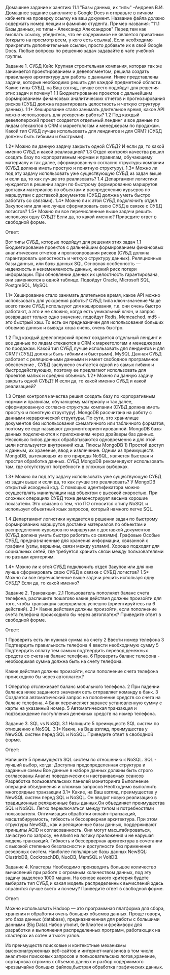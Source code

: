 Домашнее задание к занятию 11.1 "Базы данных, их типы" -Андреев В.И.
Домашнее задание выполните в Google Docs и отправьте в личном кабинете на проверку ссылку на ваш документ.
Название файла должно содержать номер лекции и фамилию студента. Пример названия: "11.1 Базы данных, их типы - Александр Александров"
Перед тем как выслать ссылку, убедитесь, что ее содержимое не является приватным (открыто на просмотр всем, у кого есть ссылка). Если необходимо прикрепить дополнительные ссылки, просто добавьте их в свой Google Docs.
Любые вопросы по решению задач задавайте в чате учебной группы.

Задание 1. СУБД
Кейс
Крупная строительная компания, которая так же занимается проектированием и девелопментом, решила создать правильную архитектуру для работы с данными. Ниже представлены задачи, которые необходимо решить для каждой предметной области.
Какие типы СУБД, на Ваш взгляд, лучше всего подойдут для решения этих задач и почему?
1.1 Бюджетирование проектов с дальнейшим формированием финансовых аналитических отчетов и прогнозирования рисков (СУБД должна гарантировать целостность и четкую структуру данных).
1.1* Хеширование стало занимать длительное время, какое API можно использовать для ускорения работы?
1.2 Под каждый девелоперский проект создается отдельный лендинг и все данные по лидам стекаются в CRM к маркетологам и менеджерам по продажам. Какой тип СУБД лучше использовать для лендингов и для CRM? (СУБД должны быть гибкими и быстрыми).
 
1.2* Можно ли данную задачу закрыть одной СУБД? И если да, то какой именно СУБД и какой реализацией?
1.3 Отдел контроля качества решил создать базу по корпоративным нормам и правилам, обучающему материалу и так далее, сформированную согласно структуры компании (СУБД должна иметь простую и понятную структуру).
1.3* Можно ли под эту задачу использовать уже существующую СУБД из задач выше и если да, то как лучше это реализовать?
1.4 Департамент логистики нуждается в решении задач по быстрому формированию маршрутов доставки материалов по объектам и распределению курьеров по маршрутам с доставкой документов (СУБД должна уметь быстро работать со связями).
1.4* Можно ли к этой СУБД подключить отдел Закупок или для них лучше сформировать свою СУБД в связке с СУБД логистов?
1.5* Можно ли все перечисленные выше задачи решить используя одну СУБД? Если да, то какой именно?
Приведите ответ в свободной форме.

Ответ:

Вот типы СУБД, которые подойдут для решения этих задач
1.1 Бюджетирование проектов с дальнейшим формированием финансовых аналитических отчетов и прогнозирования рисков (СУБД должна гарантировать целостность и четкую структуру данных).
Реляционные базы данных, или базы данных SQL
Основная особенность — надежность и неизменяемость данных, низкий риск потери информации. При обновлении данных их целостность гарантирована, они заменяются в одной таблице. Подойдут Oracle, Microsoft SQL, PostgreSQL, MySQL

1.1* Хеширование стало занимать длительное время, какое API можно использовать для ускорения работы?
СУБД типа ключ-значение Чаще всего такие СУБД используют для кэширования, т.к. они очень быстро работают, а это и не сложно, когда есть уникальный ключ, и запрос возвращает только одно значение. подойдут Redis, Memcached.
md5 - это быстрый хэш. То есть он предназначен для использования больших объемов данных и вывода хэша очень, очень быстро. 

1.2 Под каждый девелоперский проект создается отдельный лендинг и все данные по лидам стекаются в CRM к маркетологам и менеджерам по продажам. Какой тип СУБД лучше использовать для лендингов и для CRM? (СУБД должны быть гибкими и быстрыми).
MySQL 
Данная СУБД работает с реляционными данными и имеет свободное программное обеспечение , СУБД заслужено считается одной из самых гибких и быстродействующих, поэтому ее предлагают использовать для проектов малых и средних объемов.
1.2* Можно ли данную задачу закрыть одной СУБД? И если да, то какой именно СУБД и какой реализацией?

1.3 Отдел контроля качества решил создать базу по корпоративным нормам и правилам, обучающему материалу и так далее, сформированную согласно структуры компании (СУБД должна иметь простую и понятную структуру).
MongoDB рассчитана на работу с данными иерархической структуры. По сути, это хранилище документов без использования схематичного или табличного форматов, поэтому ее еще называют документоориентированной.
MongoDB базы данных подключаются к приложениям через драйверы баз данных. Несколько типов данных обрабатываются одновременно и для этой цели используется внутренний кэш. Плюсы MongoDB 1) Простой доступ к данным, их хранение, ввод и извлечение. Одним из преимуществ MongoDB, вытекающих из его природы NoSQL, является быстрая и простая обработка данных. СУБД MongoDB рекомендуют использовать там, где отсутствуют потребности в сложных выборках.
 
1.3* Можно ли под эту задачу использовать уже существующую СУБД из задач выше и если да, то как лучше это реализовать?
У MongoDB открытый исходный код. С помощью идентификатора можно осуществлять манипуляции над объектом с высокой скоростью. При сложных операциях СУБД тоже демонстрирует весьма хорошие показатели. Это связано с тем, что ПО относится к типу NoSQL и использует объектный язык запросов, который намного легче SQL.

1.4 Департамент логистики нуждается в решении задач по быстрому формированию маршрутов доставки материалов по объектам и распределению курьеров по маршрутам с доставкой документов (СУБД должна уметь быстро работать со связями).
Графовые
Особые СУБД, предназначенные для хранения информации, связанной с графами (узлы, вершины, связи между узлами). Хорошо подходят для социальных сетей, где требуется хранить связи между пользователями по разным критериям.

1.4* Можно ли к этой СУБД подключить отдел Закупок или для них лучше сформировать свою СУБД в связке с СУБД логистов?
1.5* Можно ли все перечисленные выше задачи решить используя одну СУБД? Если да, то какой именно?


Задание 2. Транзакции.
2.1 Пользователь пополняет баланс счета телефона, распишите пошагово какие действия должны произойти для того, чтобы транзакция завершилась успешно (ориентируйтесь на 6 действий).
2.1* Какие действия должны произойти, если пополнение счета телефона происходило бы через автоплатеж?
Приведите ответ в свободной форме.

Ответ:

1  Проверить есть ли нужная сумма на счету
2  Ввести номер телефона
3  Подтвердить правильность телефона
4  ввести необходимую сумму
5  Подтвердить оплату тем самым подтвердить перевод денежных средств со счета на баланс телефона.
6  Проверить баланс телефона - необходимая сумма должна быть на счету телефона.

Какие действия должны произойти, если пополнение счета телефона происходило бы через автоплатеж?

1 Оператор отслеживает баланс мобильного телефона.
2 При падении баланса ниже заданного значения сеть отправляет команду в банк.
3 Создается автоматический запрос  на пополнение средств со счета на баланс телефона.
4 Банк перечисляет заранее установленную сумму с карты на указанный номер.
5 Автоматическая транзакция и подтверждение поступления денежных средств на номер телефона.

Задание 3. SQL vs NoSQL
3.1 Напишите 5 преимуществ SQL систем по отношению к NoSQL.
3.1* Какие, на Ваш взгляд, преимущества у NewSQL систем перед SQL и NoSQL.
Приведите ответ в свободной форме.

Ответ:

Напишите 5 преимуществ SQL систем по отношению к NoSQL.
SQL - лучший выбор, когда:
Доступна предопределенная структура и заданные схемы
Все данные в наборе данных должны быть строго согласованы
Анализ поведенческих и настраиваемых сеансов
Разработка пользовательских панелей мониторинга
Выполнение операций объединения и сложных запросов
Необходимо выполнить многорядные транзакции
3.1* Какие, на Ваш взгляд, преимущества у NewSQL систем перед SQL и NoSQL.
Он вводит новую реализацию в традиционные реляционные базы данных.Он объединяет преимущества SQL и NoSQL. Легко переключаться между типом и потребностями пользователя.
Оптимизация обработки онлайн-транзакций, масштабируемость, гибкость и бессерверная архитектура. При этом структуры NewSQL, как и реляционные базы данных, поддерживают принципы ACID и согласованность. Они могут масштабироваться, зачастую по запросу, не влияя на логику приложения и не нарушая модель транзакций. Гибкость и бессерверная архитектура в сочетании с высокой степенью безопасности и доступности без применения резервных систем. 
Наиболее популярные базы данных NewSQL: ClustrixDB, CockroachDB, NuoDB, MemSQL и VoltDB.

Задание 4. Кластеры
Необходимо производить большое количество вычислений при работе с огромным количеством данных, под эту задачу выделено 1000 машин.
На основе какого критерия будете выбирать тип СУБД и какая модель распределенных вычислений здесь справится лучше всего и почему?
Приведите ответ в свободной форме.

Ответ:
 
Можно использовать Hadoop   — это программная платформа для сбора, хранения и обработки очень больших объемов данных. Проще говоря, это база данных (database), предназначенная для работы с большими данными (Big Data).Набор утилит, библиотек и фреймворк для разработки и выполнения распределенных программ, работающих на кластерах из сотен и тысяч узлов.

Из преимуществ поисковые и контекстные механизмы высоконагруженных веб-сайтов и интернет-магазинов в том числе аналитики поисковых запросов и пользовательских логов,хранение, сортировка огромных объемов данных и разбор содержимого чрезвычайно больших файлов,быстрая обработка графических данных.
